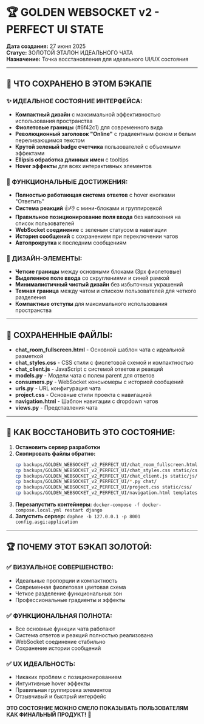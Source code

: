 # 🏆 GOLDEN WEBSOCKET v2 - PERFECT UI STATE

**Дата создания:** 27 июня 2025  
**Статус:** ЗОЛОТОЙ ЭТАЛОН ИДЕАЛЬНОГО ЧАТА  
**Назначение:** Точка восстановления для идеального UI/UX состояния

---

## 🎯 ЧТО СОХРАНЕНО В ЭТОМ БЭКАПЕ

### ✨ ИДЕАЛЬНОЕ СОСТОЯНИЕ ИНТЕРФЕЙСА:
- **Компактный дизайн** с максимальной эффективностью использования пространства
- **Фиолетовые границы** (#6f42c1) для современного вида
- **Революционный заголовок "Online"** с градиентным фоном и белым переливающимся текстом
- **Крутой зеленый badge счетчика** пользователей с объемными эффектами
- **Ellipsis обработка длинных имен** с tooltips
- **Hover эффекты** для всех интерактивных элементов

### 💫 ФУНКЦИОНАЛЬНЫЕ ДОСТИЖЕНИЯ:
- **Полностью работающая система ответов** с hover кнопками "Ответить"
- **Система реакций** 👍👎 с мини-блоками и группировкой
- **Правильное позиционирование поля ввода** без наложения на список пользователей
- **WebSocket соединение** с зеленым статусом в навигации
- **История сообщений** с сохранением при переключении чатов
- **Автопрокрутка** к последним сообщениям

### 🎨 ДИЗАЙН-ЭЛЕМЕНТЫ:
- **Четкие границы** между основными блоками (3px фиолетовые)
- **Выделенное поле ввода** со скруглениями и синей рамкой
- **Минималистичный чистый дизайн** без избыточных украшений
- **Темная граница** между чатом и списком пользователей для четкого разделения
- **Компактные отступы** для максимального использования пространства

---

## 📁 СОХРАНЕННЫЕ ФАЙЛЫ:

- **chat_room_fullscreen.html** - Основной шаблон чата с идеальной разметкой
- **chat_styles.css** - CSS стили с фиолетовой схемой и компактностью
- **chat_client.js** - JavaScript с системой ответов и реакций
- **models.py** - Модели чата с полем parent для ответов
- **consumers.py** - WebSocket консьюмеры с историей сообщений
- **urls.py** - URL конфигурация чата
- **project.css** - Основные стили проекта с навигацией
- **navigation.html** - Шаблон навигации с dropdown чатов
- **views.py** - Представления чата

---

## 🔄 КАК ВОССТАНОВИТЬ ЭТО СОСТОЯНИЕ:

1. **Остановить сервер разработки**
2. **Скопировать файлы обратно:**
   ```bash
   cp backups/GOLDEN_WEBSOCKET_v2_PERFECT_UI/chat_room_fullscreen.html templates/chat/
   cp backups/GOLDEN_WEBSOCKET_v2_PERFECT_UI/chat_styles.css static/css/
   cp backups/GOLDEN_WEBSOCKET_v2_PERFECT_UI/chat_client.js static/js/
   cp backups/GOLDEN_WEBSOCKET_v2_PERFECT_UI/*.py chat/
   cp backups/GOLDEN_WEBSOCKET_v2_PERFECT_UI/project.css static/css/
   cp backups/GOLDEN_WEBSOCKET_v2_PERFECT_UI/navigation.html templates/includes/
   ```
3. **Перезапустить контейнеры:** `docker-compose -f docker-compose.local.yml restart django`
4. **Запустить сервер:** `daphne -b 127.0.0.1 -p 8001 config.asgi:application`

---

## 🏆 ПОЧЕМУ ЭТОТ БЭКАП ЗОЛОТОЙ:

### ✅ ВИЗУАЛЬНОЕ СОВЕРШЕНСТВО:
- Идеальные пропорции и компактность
- Современная фиолетовая цветовая схема
- Четкое разделение функциональных зон
- Профессиональные градиенты и эффекты

### ✅ ФУНКЦИОНАЛЬНАЯ ПОЛНОТА:
- Все основные функции чата работают
- Система ответов и реакций полностью реализована
- WebSocket соединение стабильно
- Сохранение истории сообщений

### ✅ UX ИДЕАЛЬНОСТЬ:
- Никаких проблем с позиционированием
- Интуитивные hover эффекты
- Правильная группировка элементов
- Отзывчивый и быстрый интерфейс

**ЭТО СОСТОЯНИЕ МОЖНО СМЕЛО ПОКАЗЫВАТЬ ПОЛЬЗОВАТЕЛЯМ КАК ФИНАЛЬНЫЙ ПРОДУКТ!** 🎊 
